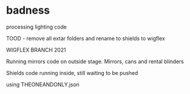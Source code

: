 # badness
processing lighting code

TOOD - remove all extar folders and rename to shields to wigflex

WIGFLEX BRANCH 2021

Running mirrors code on outside stage. Mirrors, cans and rental blinders

Shields code running inside, still waiting to be pushed

using THEONEANDONLY.json


